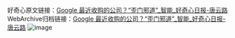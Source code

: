 好奇心原文链接：[Google 最近收购的公司？“歪门邪道”_智能_好奇心日报-唐云路](https://www.qdaily.com/articles/1102.html)
WebArchive归档链接：[Google 最近收购的公司？“歪门邪道”_智能_好奇心日报-唐云路](http://web.archive.org/web/20190623145458/https://www.qdaily.com/articles/1102.html)
![image](http://ww3.sinaimg.cn/large/007d5XDply1g3v4b6ogrej30u05c3b29)